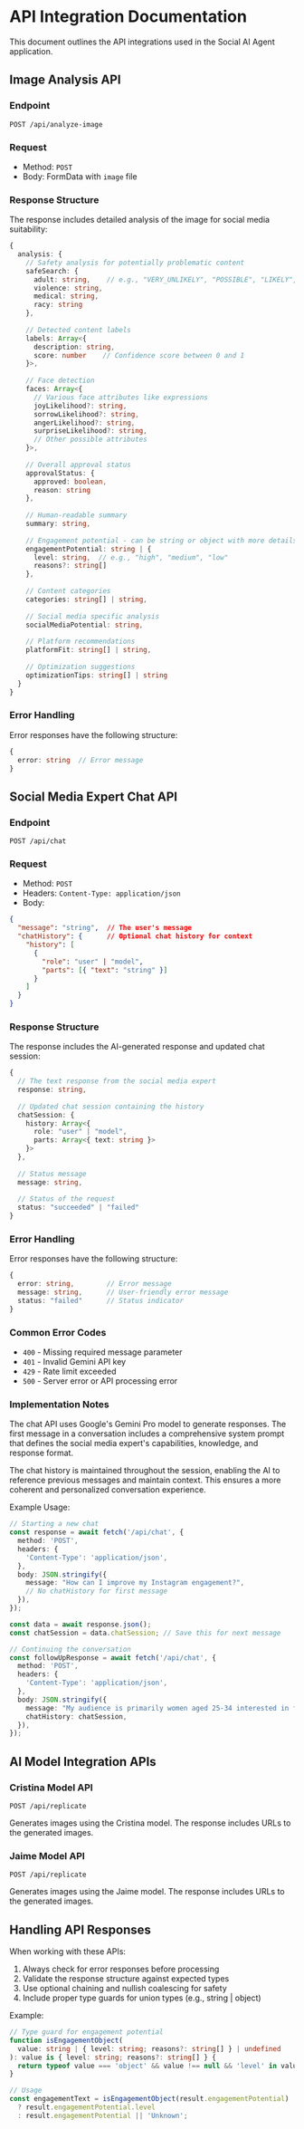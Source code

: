 # API Integration Documentation

This document outlines the API integrations used in the Social AI Agent application.

## Image Analysis API

### Endpoint

`POST /api/analyze-image`

### Request

- Method: `POST`
- Body: FormData with `image` file

### Response Structure

The response includes detailed analysis of the image for social media suitability:

```typescript
{
  analysis: {
    // Safety analysis for potentially problematic content
    safeSearch: {
      adult: string,    // e.g., "VERY_UNLIKELY", "POSSIBLE", "LIKELY", "VERY_LIKELY"
      violence: string,
      medical: string,
      racy: string
    },
    
    // Detected content labels
    labels: Array<{ 
      description: string, 
      score: number    // Confidence score between 0 and 1
    }>,
    
    // Face detection
    faces: Array<{
      // Various face attributes like expressions
      joyLikelihood?: string,
      sorrowLikelihood?: string,
      angerLikelihood?: string,
      surpriseLikelihood?: string,
      // Other possible attributes
    }>,
    
    // Overall approval status
    approvalStatus: {
      approved: boolean,
      reason: string
    },
    
    // Human-readable summary
    summary: string,
    
    // Engagement potential - can be string or object with more details
    engagementPotential: string | {
      level: string,  // e.g., "high", "medium", "low"
      reasons?: string[]
    },
    
    // Content categories
    categories: string[] | string,
    
    // Social media specific analysis
    socialMediaPotential: string,
    
    // Platform recommendations
    platformFit: string[] | string,
    
    // Optimization suggestions
    optimizationTips: string[] | string
  }
}
```

### Error Handling

Error responses have the following structure:

```typescript
{
  error: string  // Error message
}
```

## Social Media Expert Chat API

### Endpoint

`POST /api/chat`

### Request

- Method: `POST`
- Headers: `Content-Type: application/json`
- Body: 
```json
{
  "message": "string",  // The user's message
  "chatHistory": {      // Optional chat history for context
    "history": [
      {
        "role": "user" | "model",
        "parts": [{ "text": "string" }]
      }
    ]
  }
}
```

### Response Structure

The response includes the AI-generated response and updated chat session:

```typescript
{
  // The text response from the social media expert
  response: string,
  
  // Updated chat session containing the history
  chatSession: {
    history: Array<{
      role: "user" | "model",
      parts: Array<{ text: string }>
    }>
  },
  
  // Status message
  message: string,
  
  // Status of the request
  status: "succeeded" | "failed"
}
```

### Error Handling

Error responses have the following structure:

```typescript
{
  error: string,        // Error message
  message: string,      // User-friendly error message
  status: "failed"      // Status indicator
}
```

### Common Error Codes

- `400` - Missing required message parameter
- `401` - Invalid Gemini API key
- `429` - Rate limit exceeded
- `500` - Server error or API processing error

### Implementation Notes

The chat API uses Google's Gemini Pro model to generate responses. The first message in a conversation includes a comprehensive system prompt that defines the social media expert's capabilities, knowledge, and response format.

The chat history is maintained throughout the session, enabling the AI to reference previous messages and maintain context. This ensures a more coherent and personalized conversation experience.

Example Usage:
```typescript
// Starting a new chat
const response = await fetch('/api/chat', {
  method: 'POST',
  headers: {
    'Content-Type': 'application/json',
  },
  body: JSON.stringify({
    message: "How can I improve my Instagram engagement?",
    // No chatHistory for first message
  }),
});

const data = await response.json();
const chatSession = data.chatSession; // Save this for next message

// Continuing the conversation
const followUpResponse = await fetch('/api/chat', {
  method: 'POST',
  headers: {
    'Content-Type': 'application/json',
  },
  body: JSON.stringify({
    message: "My audience is primarily women aged 25-34 interested in fitness",
    chatHistory: chatSession,
  }),
});
```

## AI Model Integration APIs

### Cristina Model API

`POST /api/replicate`

Generates images using the Cristina model. The response includes URLs to the generated images.

### Jaime Model API

`POST /api/replicate` 

Generates images using the Jaime model. The response includes URLs to the generated images.

## Handling API Responses

When working with these APIs:

1. Always check for error responses before processing
2. Validate the response structure against expected types
3. Use optional chaining and nullish coalescing for safety
4. Include proper type guards for union types (e.g., string | object)

Example:
```typescript
// Type guard for engagement potential
function isEngagementObject(
  value: string | { level: string; reasons?: string[] } | undefined
): value is { level: string; reasons?: string[] } {
  return typeof value === 'object' && value !== null && 'level' in value;
}

// Usage
const engagementText = isEngagementObject(result.engagementPotential) 
  ? result.engagementPotential.level 
  : result.engagementPotential || 'Unknown';
``` 